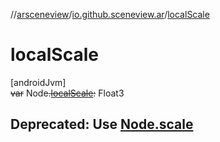 //[arsceneview](../../index.md)/[io.github.sceneview.ar](index.md)/[localScale](local-scale.md)

# localScale

[androidJvm]\
~~var~~ Node~~.~~[~~localScale~~](local-scale.md)~~:~~ Float3

##  Deprecated: Use [Node.scale](../io.github.sceneview.ar.node.infos/-tap-ar-plane-info-node/index.md#-2091106573%2FProperties%2F-58641720)
